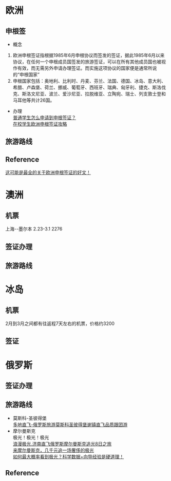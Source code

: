 # 欧洲
## 申根签
- 概念
1. 欧洲申根签证指根据1985年6月申根协议而签发的签证，据此1985年6月以来协议，在任何一个申根成员国签发的旅游签证，可以在所有其他成员国也被视作有效，而无需另外申请办理签证。而实施这项协议的国家便是通常所说的“申根国家”
2. 申根国家包括：奥地利、比利时、丹麦、芬兰、法国、德国、冰岛、意大利、希腊、卢森堡、荷兰、挪威、葡萄牙、西班牙、瑞典、匈牙利、捷克、斯洛伐克、斯洛文尼亚、波兰、爱沙尼亚、拉脱维亚、立陶宛、瑞士、列支敦士登和马耳他等共计26国。
- 办理<br>
[普通学生怎么申请到申根签证？](https://www.zhihu.com/question/26785108)<br>
[在校学生欧洲申根签证攻略](https://www.cc98.org/topic/4814268)
## 旅游路线

## Reference
[这可能是最全的关于欧洲申根签证的好文！](https://www.douban.com/note/651926347/?from=tag)

# 澳洲
## 机票
上海--墨尔本 2.23-3.1 2276
## 签证办理

## 旅游路线

# 冰岛
## 机票
2月到3月之间都有往返程7天左右的机票，价格约3200
## 签证

# 俄罗斯

## 签证办理

## 旅游路线
- 莫斯科-圣彼得堡<br>
[多地直飞-俄罗斯旅游莫斯科圣彼得堡谢镇直飞品质跟团游](https://traveldetail.fliggy.com/item.htm?spm=181.11197625.4973973.1.5a6f4a0au8Phrd&id=564897173782)
- 摩尔曼斯克<br>
极光！极光！极光<br>
[浪漫极光.济南直飞俄罗斯摩尔曼斯克追光8日之旅](http://www.mafengwo.cn/sales/2343671.html?cid=1010402&sourceFrom=zhuti-64656-52592)<br>
[来摩尔曼斯克，几千元追一场奢侈的极光](http://www.mafengwo.cn/gonglve/ziyouxing/52592.html)<br>
[如何最大概率看到极光？科学数据+向导经验是硬道理！](http://www.mafengwo.cn/gonglve/ziyouxing/22900.html)<br>

## Reference
